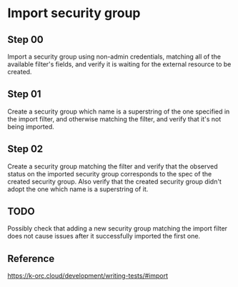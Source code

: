 # Import security group

## Step 00

Import a security group using non-admin credentials, matching all of the available filter's fields, and verify it is waiting for the external resource to be created.

## Step 01

Create a security group which name is a superstring of the one specified in the import filter, and otherwise matching the filter, and verify that it's not being imported.

## Step 02

Create a security group matching the filter and verify that the observed status on the imported security group corresponds to the spec of the created security group.
Also verify that the created security group didn't adopt the one which name is a superstring of it.

## TODO

Possibly check that adding a new security group matching the import filter does not cause issues after it successfully imported the first one.

## Reference

https://k-orc.cloud/development/writing-tests/#import
